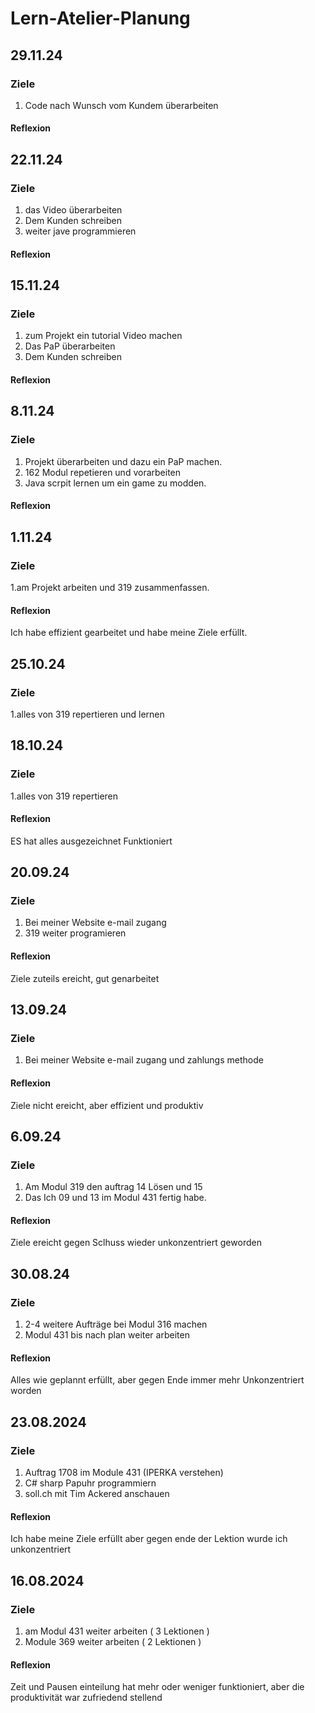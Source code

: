 # Lern-Atelier-Planung
## 29.11.24
### Ziele
1. Code nach Wunsch vom Kundem überarbeiten
#### Reflexion
## 22.11.24
### Ziele
1. das Video überarbeiten
2. Dem Kunden schreiben
3. weiter jave programmieren
#### Reflexion
## 15.11.24
### Ziele
1. zum Projekt ein tutorial Video machen
2. Das PaP überarbeiten
3. Dem Kunden schreiben
#### Reflexion

## 8.11.24
### Ziele
1. Projekt überarbeiten und dazu ein PaP machen.
2. 162 Modul repetieren und vorarbeiten
3. Java scrpit lernen um ein game zu modden.
#### Reflexion

## 1.11.24
### Ziele
1.am Projekt arbeiten und 319 zusammenfassen.
#### Reflexion
Ich habe effizient gearbeitet und habe meine Ziele erfüllt.

## 25.10.24
### Ziele
1.alles von 319 repertieren und lernen
## 18.10.24
### Ziele
1.alles von 319 repertieren

#### Reflexion
ES hat alles ausgezeichnet Funktioniert
## 20.09.24                                                                                                                         
### Ziele
1. Bei meiner Website e-mail zugang
2. 319 weiter programieren

#### Reflexion
Ziele zuteils ereicht, gut genarbeitet
## 13.09.24                                                                                                                         
### Ziele
1. Bei meiner Website e-mail zugang und zahlungs methode
#### Reflexion
Ziele nicht ereicht, aber effizient und produktiv

## 6.09.24                                                                                                                         
### Ziele
1. Am Modul 319 den auftrag 14 Lösen und 15
2. Das Ich 09 und 13 im Modul 431 fertig habe.
#### Reflexion
Ziele ereicht gegen Sclhuss wieder unkonzentriert geworden

## 30.08.24                                                                                                                         
### Ziele
1. 2-4 weitere Aufträge bei Modul 316 machen
2. Modul 431 bis nach plan weiter arbeiten
#### Reflexion
Alles wie geplannt erfüllt, aber gegen Ende immer mehr Unkonzentriert worden

## 23.08.2024
### Ziele
1. Auftrag 1708 im Module 431 (IPERKA verstehen)
2. C# sharp Papuhr programmiern
3. soll.ch mit Tim Ackered anschauen
#### Reflexion
Ich habe meine Ziele erfüllt aber gegen ende der Lektion wurde ich unkonzentriert


## 16.08.2024
### Ziele
1. am Modul 431 weiter arbeiten ( 3 Lektionen )
2. Module 369 weiter arbeiten ( 2 Lektionen )
#### Reflexion
Zeit und Pausen einteilung hat mehr oder weniger funktioniert,
aber die produktivität war zufriedend stellend
